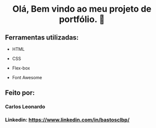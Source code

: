 <span align="center">

# Olá, Bem vindo ao meu projeto de portfólio. 👋 

</span>

## Ferramentas utilizadas:

* HTML

* CSS

* Flex-box

* Font Awesome

## Feito por:

### Carlos Leonardo

### Linkedin: https://www.linkedin.com/in/bastosclbp/
